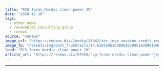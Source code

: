 ```yaml
---
title: "RCG forms Nordic clean power JV"
date: "2020-11-16"
tags: 
  - other news
  - renewables consulting group
  - renews
source: "renews"
image_url: "https://renews.biz//media/24042/tor_inge_vevatne_credit_rcg_nordic.jpeg?mode=crop&width=770&heightratio=0.6103896103896103896103896104&slimmage=true"
image_fp: "/assets/img/post_thumbnails/14.6103896103896103896103896104&slimmage=true"
lead: "RCG forms Nordic clean power JV"
article_url: "https://renews.biz/64455/rcg-forms-nordic-clean-power-jv/"
---
```


---
